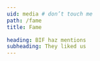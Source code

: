 ```yaml
---
uid: media # don’t touch me
path: /fame
title: Fame

heading: BIF haz mentions
subheading: They liked us
---
```


